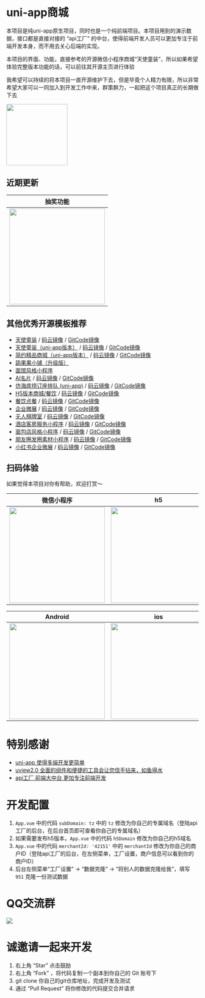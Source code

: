 # uni-app商城

本项目是纯uni-app原生项目，同时也是一个纯前端项目。本项目用到的演示数据，接口都是直接对接的 “api工厂” 的中台，使得前端开发人员可以更加专注于前端开发本身，而不用去关心后端的实现。

本项目的界面、功能，直接参考的开源微信小程序商城“天使童装”，所以如果希望体验完整版本功能的话，可以前往其开源主页进行体验

我希望可以持续的将本项目一直开源维护下去，但是毕竟个人精力有限，所以非常希望大家可以一同加入到开发工作中来，群策群力，一起把这个项目真正的长期做下去

<img src="https://dcdn.it120.cc/2021/09/13/61a80363-9085-4a10-9447-e276a3d40ab3.jpeg" height="160px">

## 近期更新

| 抽奖功能
| :------: |
| <img src="https://dcdn.it120.cc/2024/04/11/2a87edf6-5be8-4f22-99cb-a625ef92986b.png" width="250px"> |


## 其他优秀开源模板推荐
- [天使童装](https://github.com/EastWorld/wechat-app-mall)   /  [码云镜像](https://gitee.com/javazj/wechat-app-mall)  /  [GitCode镜像](https://gitcode.com/gooking2/wechat-app-mall)
- [天使童装（uni-app版本）](https://github.com/gooking/uni-app-mall)  /   [码云镜像](https://gitee.com/javazj/uni-app-mall)  /  [GitCode镜像](https://gitcode.com/gooking2/uni-app-mall)
- [简约精品商城（uni-app版本）](https://github.com/gooking/uni-app--mini-mall)  /   [码云镜像](https://gitee.com/javazj/uni-app--mini-mall)  /   [GitCode镜像](https://gitcode.com/gooking2/uni-app--mini-mall)
- [舔果果小铺（升级版）](https://github.com/gooking/TianguoguoXiaopu)
- [面馆风格小程序](https://gitee.com/javazj/noodle_shop_procedures)
- [AI名片](https://github.com/gooking/visitingCard)  /   [码云镜像](https://gitee.com/javazj/visitingCard)  /   [GitCode镜像](https://gitcode.com/gooking2/visitingCard)
- [仿海底捞订座排队 (uni-app)](https://github.com/gooking/dingzuopaidui)  /   [码云镜像](https://gitee.com/javazj/dingzuopaidui)  /   [GitCode镜像](https://gitcode.com/gooking2/dingzuopaidui)
- [H5版本商城/餐饮](https://github.com/gooking/vueMinishop)  /  [码云镜像](https://gitee.com/javazj/vueMinishop) /  [GitCode镜像](https://gitcode.com/gooking2/vueMinishop)
- [餐饮点餐](https://github.com/woniudiancang/bee)  / [码云镜像](https://gitee.com/woniudiancang/bee) / [GitCode镜像](https://gitcode.com/gooking2/bee)
- [企业微展](https://github.com/gooking/qiyeweizan)  / [码云镜像](https://gitee.com/javazj/qiyeweizan) / [GitCode镜像](https://gitcode.com/gooking2/qiyeweizan)
- [无人棋牌室](https://github.com/gooking/wurenqipai)  / [码云镜像](https://gitee.com/javazj/wurenqipai) / [GitCode镜像](https://gitcode.com/gooking2/wurenqipai)
- [酒店客房服务小程序](https://github.com/gooking/hotelRoomService)  / [码云镜像](https://gitee.com/javazj/hotelRoomService) / [GitCode镜像](https://gitcode.com/gooking2/hotelRoomService)
- [面包店风格小程序](https://github.com/gooking/bread)  / [码云镜像](https://gitee.com/javazj/bread) / [GitCode镜像](https://gitcode.com/gooking2/bread)
- [朋友圈发圈素材小程序](https://github.com/gooking/moments)  / [码云镜像](https://gitee.com/javazj/moments) / [GitCode镜像](https://gitcode.com/gooking2/moments)
- [小红书企业微展](https://github.com/gooking/xhs-qiyeweizan)  / [码云镜像](https://gitee.com/javazj/xhs-qiyeweizan) / [GitCode镜像](https://gitcode.com/gooking2/xhs-qiyeweizan)

## 扫码体验

如果觉得本项目对你有帮助，欢迎打赏～

| 微信小程序 | h5 | 抽奖演示
| :------: | :------: | :------: |
| <img src="https://dcdn.it120.cc/2025/03/28/250dc6b2-dc24-4ece-b2b6-65f45e20d81e.jpg" height="250px"> | <img src="https://dcdn.it120.cc/2024/04/11/5e626d7d-8047-475d-a205-b08e076942c1.png" height="250px"> | <img src="https://dcdn.it120.cc/2024/04/11/8302499d-f48a-438d-b27b-fb4ccc00119e.png" height="250px"> |

| Android | ios
| :------: | :------: |
| <img src="https://dcdn.it120.cc/2023/01/03/ee5fc56d-0ea8-4bda-a8d0-2eb458da4aea.png" height="250px"> | <img src="https://dcdn.it120.cc/2023/01/03/ee5fc56d-0ea8-4bda-a8d0-2eb458da4aea.png" height="250px"> |

# 特别感谢

- [uni-app 使得多端开发更简单](hhttps://uniapp.dcloud.io/)
- [uview2.0 全面的组件和便捷的工具会让您信手拈来，如鱼得水](https://www.uviewui.com/)
- [api工厂 前端大中台 更加专注前端开发](https://www.it120.cc/)

# 开发配置

1. `App.vue` 中的代码 `subDomain: tz` 中的 `tz` 修改为你自己的专属域名（登陆api工厂的后台，在后台首页即可查看你自己的专属域名）
2. 如果需要发布h5版本，`App.vue` 中的代码 `h5Domain` 修改为你自己的h5域名
3. `App.vue` 中的代码 `merchantId: '42151'` 中的 `merchantId` 修改为你自己的商户ID（登陆api工厂的后台，在左侧菜单，工厂设置，商户信息可以看到你的商户ID）
4. 后台左侧菜单“工厂设置” -> “数据克隆” -> “将别人的数据克隆给我”，填写 `951` 克隆一份测试数据

# QQ交流群

<img src="https://dcdn.it120.cc/2023/01/05/6a2c43b2-6eb5-473b-aca0-1e15b4308342.png">

# 诚邀请一起来开发

1. 右上角 “Star” 点击鼓励
2. 右上角 “Fork” ，将代码复制一个副本到你自己的 Git 账号下
3. git clone 你自己的git仓库地址，完成开发及测试
4. 通过 “Pull Request” 将你修改的代码提交合并请求

